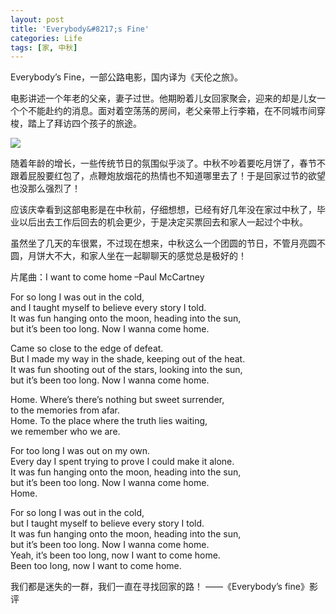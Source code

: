 ```yaml
---
layout: post
title: 'Everybody&#8217;s Fine'
categories: Life
tags: [家, 中秋]
---
```


Everybody’s Fine，一部公路电影，国内译为《天伦之旅》。

电影讲述一个年老的父亲，妻子过世。他期盼着儿女回家聚会，迎来的却是儿女一个个不能赴约的消息。面对着空荡荡的房间，老父亲带上行李箱，在不同城市间穿梭，踏上了拜访四个孩子的旅途。

![](http://pic.yupoo.com/songtl/CLfPwnMX/medish.jpg)

随着年龄的增长，一些传统节日的氛围似乎淡了。中秋不吵着要吃月饼了，春节不跟着屁股要红包了，点鞭炮放烟花的热情也不知道哪里去了！于是回家过节的欲望也没那么强烈了！

应该庆幸看到这部电影是在中秋前，仔细想想，已经有好几年没在家过中秋了，毕业以后出去工作后回去的机会更少，于是决定买票回去和家人一起过个中秋。

虽然坐了几天的车很累，不过现在想来，中秋这么一个团圆的节日，不管月亮圆不圆，月饼大不大，和家人坐在一起聊聊天的感觉总是极好的！

片尾曲：I want to come home –Paul McCartney

 
For so long I was out in the cold,  
and I taught myself to believe every story I told.  
It was fun hanging onto the moon, heading into the sun,  
but it’s been too long. Now I wanna come home.

Came so close to the edge of defeat.  
But I made my way in the shade, keeping out of the heat.  
It was fun shooting out of the stars, looking into the sun,  
but it’s been too long. Now I wanna come home.

Home. Where’s there’s nothing but sweet surrender,  
to the memories from afar.  
Home. To the place where the truth lies waiting,  
we remember who we are.

For too long I was out on my own.  
Every day I spent trying to prove I could make it alone.  
It was fun hanging onto the moon, heading into the sun,  
but it’s been too long. Now I wanna come home.  
Home.

For so long I was out in the cold,  
but I taught myself to believe every story I told.  
It was fun hanging onto the moon, heading into the sun,  
but it’s been too long. Now I wanna come home.  
Yeah, it’s been too long, now I want to come home.  
Been too long, now I want to come home.

我们都是迷失的一群，我们一直在寻找回家的路！ ——《Everybody’s fine》影评
